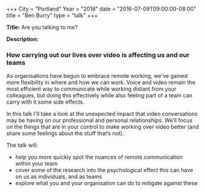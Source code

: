 +++
City = "Portland"
Year = "2016"
date = "2016-07-09T09:00:00-08:00"
title = "Ben Burry"
type = "talk"
+++

**Title:** Are you talking to me?

**Description:**

### How carrying out our lives over video is affecting us and our teams

As organisations have begun to embrace remote working, we've gained more flexibility in where and how we can work. Voice and video remain the most efficient way to communicate while working distant from your colleagues, but doing this effectively while also feeling part of a team can carry with it some side effects. 

In this talk I'll take a look at the unexpected impact that video conversations may be having on our professional and personal relationships. We’ll focus on the things that are in your control to make working over video better (and share some feelings about the stuff that’s not).

The talk will:

* help you more quickly spot the nuances of remote communication within your team
* cover some of the research into the psychological effect this can have on us as individuals, and as teams
* explore what you and your organisation can do to mitigate against these

